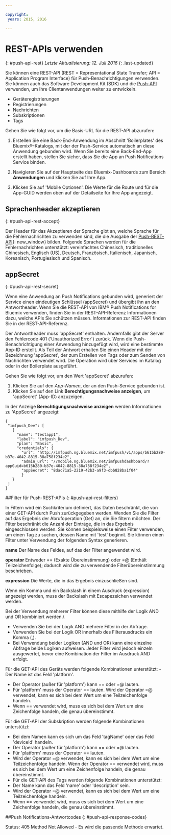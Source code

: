 ```yaml
---

copyright:
 years: 2015, 2016

---
```


# REST-APIs verwenden
{: #push-api-rest}
*Letzte Aktualisierung: 12. Juli 2016*
{: .last-updated}

Sie können eine REST-API (REST = Representational State Transfer; API = Application Program Interface) für Push-Benachrichtigungen verwenden. Sie können auch das Software Development Kit (SDK) und die [Push-API](https://mobile.{DomainName}/imfpushrestapidocs/) verwenden, um Ihre Clientanwendungen weiter zu entwickeln.



- Geräteregistrierungen
- Registrierungen
- Nachrichten
- Subskriptionen
- Tags

Gehen Sie wie folgt vor, um die Basis-URL für die REST-API abzurufen:

1. Erstellen Sie eine Back-End-Anwendung im Abschnitt 'Boilerplates' des Bluemix®-Katalogs, mit der der Push-Service automatisch an diese Anwendung gebunden wird. Wenn Sie bereits eine Back-End-App erstellt haben, stellen Sie sicher, dass Sie die App an Push Notifications Service binden. 

1. Navigieren Sie auf der Hauptseite des Bluemix-Dashboards zum Bereich **Anwendungen** und klicken Sie auf Ihre App.

3. Klicken Sie auf 'Mobile Optionen'. Die Werte für die Route und für die App-GUID werden oben auf der Detailseite für Ihre App angezeigt.



## Sprachenheader akzeptieren
{: #push-api-rest-accept}

Der Header für das Akzeptieren der Sprache gibt an, welche Sprache für die Fehlernachrichten zu verwenden sind, die die Ausgabe der [Push-REST-API](https://mobile.{DomainName}/imfpushrestapidocs/){: new_window} bilden. Folgende Sprachen werden für die Fehlernachrichten unterstützt: vereinfachtes Chinesisch, traditionelles Chinesisch, Englisch (US), Deutsch, Französisch, Italienisch, Japanisch, Koreanisch, Portugiesisch und Spanisch.

## appSecret
{: #push-api-rest-secret}

Wenn eine Anwendung an Push Notifications gebunden wird, generiert der Service einen eindeutigen Schlüssel (appSecret) und übergibt ihn an den Antwortheader. Wenn Sie die REST-API von IBM® Push Notifications for Bluemix verwenden, finden Sie in der REST-API-Referenz Informationen dazu, welche APIs Sie schützen müssen. Informationen zur REST-API finden Sie in der REST-API-Referenz.

Der Antwortheader muss 'appSecret' enthalten. Andernfalls gibt der Server den Fehlercode 401 ('Unauthorized Error') zurück. Wenn die Push-Benachrichtigung einer Anwendung hinzugefügt wird, wird eine bestimmte App-ID erstellt. Als Teil der Antwort erhalten Sie einen Header mit der Bezeichnung 'appSecret', der zum Erstellen von Tags oder zum Senden von Nachrichten verwendet wird. Die Operation wird über Services im Katalog oder in der Boilerplate ausgeführt.

Gehen Sie wie folgt vor, um den Wert 'appSecret' abzurufen:

1. Klicken Sie auf den *App-Namen*, der an den Push-Service gebunden ist.
2. Klicken Sie auf den Link **Berechtigungsnachweise anzeigen**, um 'appSecret' (App-ID) anzuzeigen.

In der Anzeige **Berechtigungsnachweise anzeigen** werden Informationen zu 'AppSecret' angezeigt:

```
{
 "imfpush_Dev": [
   {
     "name": "testapp1",
     "label": "imfpush_Dev",
     "plan": "Basic",
     "credentials": {
       "url": "http://imfpush.ng.bluemix.net/imfpush/v1/apps/b615b280-b37e-4042-8815-38a758f234e2",
       "admin_url": "//mobile.ng.bluemix.net/imfpushdashboard/?appGuid=b615b280-b37e-4042-8815-38a758f234e2",
       "appSecret": "8dac71a5-2219-42b3-a9f3-dbb828ba1f04"  
       }
   }
 ]
}
``` 

##Filter für Push-REST-APIs
{: #push-api-rest-filters}

In Filtern wird ein Suchkriterium definiert, das Daten beschränkt, die von einer GET-API durch Push zurückgegeben werden. Wenden Sie die Filter auf das Ergebnis der Abrufoperation (Get) an, die Sie filtern möchten. Der Filter beschränkt die Anzahl der Einträge, die in das Ergebnis eingeschlossen werden. Sie können beispielsweise einen Filter verwenden, um einen Tag zu suchen, dessen Name mit 'test' beginnt. Sie können einen Filter unter Verwendung der folgenden Syntax generieren.

**name**
Der Name des Feldes, auf das der Filter angewendet wird.

**operator**
Entweder == (Exakte Übereinstimmung) oder =@ (Enthält Teilzeichenfolge); dadurch wird die zu verwendende Filterübereinstimmung beschrieben.

**expression**
Die Werte, die in das Ergebnis einzuschließen sind.

Wenn ein Komma und ein Backslash in einem Ausdruck (expression) angezeigt werden, muss der Backslash mit Escapezeichen verwendet werden.

Bei der Verwendung mehrerer Filter können diese mithilfe der Logik AND und OR kombiniert werden.\

- Verwenden Sie bei der Logik AND mehrere Filter in der Abfrage.
- Verwenden Sie bei der Logik OR innerhalb des Filterausdrucks ein Komma (,).
- Bei Verwendung beider Logiken (AND und OR) kann eine einzelne Abfrage beide Logiken aufweisen. Jeder Filter wird jedoch einzeln ausgewertet, bevor eine Kombination der Filter im Ausdruck AND erfolgt.

Für die GET-API des Geräts werden folgende Kombinationen unterstützt:
-Der Name ist das Feld 'platform'.
- Der Operator (außer für 'platform') kann == oder =@ lauten.
- Für 'platform' muss der Operator == lauten. Wird der Operator =@ verwendet, kann es sich bei dem Wert um eine Teilzeichenfolge handeln.
- Wenn == verwendet wird, muss es sich bei dem Wert um eine Zeichenfolge handeln, die genau übereinstimmt.

Für die GET-API der Subskription werden folgende Kombinationen unterstützt:

- Bei dem Namen kann es sich um das Feld 'tagName' oder das Feld 'deviceId' handeln.
- Der Operator (außer für 'platform') kann == oder =@ lauten.
- Für 'platform' muss der Operator == lauten.
- Wird der Operator =@ verwendet, kann es sich bei dem Wert um eine Teilzeichenfolge handeln. Wenn der Operator == verwendet wird, muss es sich bei dem Wert um eine Zeichenfolge handeln, die genau übereinstimmt.
- Für die GET-API des Tags werden folgende Kombinationen unterstützt:
- Der Name kann das Feld 'name' oder 'description' sein.
- Wird der Operator =@ verwendet, kann es sich bei dem Wert um eine Teilzeichenfolge handeln.
- Wenn == verwendet wird, muss es sich bei dem Wert um eine Zeichenfolge handeln, die genau übereinstimmt.


##Push Notifications-Antwortcodes
{: #push-api-response-codes}

Status: 405 Method Not Allowed - Es wird die passende Methode erwartet.
